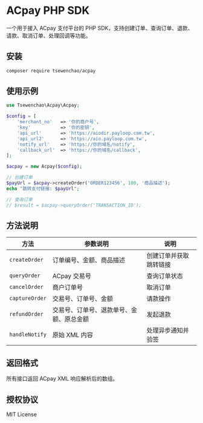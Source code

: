 # ACpay PHP SDK

一个用于接入 ACpay 支付平台的 PHP SDK，支持创建订单、查询订单、退款、请款、取消订单、处理回调等功能。

## 安装

```bash
composer require tsewenchao/acpay
```

## 使用示例

```php
use Tsewenchao\Acpay\Acpay;

$config = [
    'merchant_no'   => '你的商户号',
    'key'           => '你的密钥',
    'api_url'       => 'https://aiodir.payloop.com.tw',
    'api_url2'      => 'https://aio.payloop.com.tw',
    'notify_url'    => 'https://你的域名/notify',
    'callback_url'  => 'https://你的域名/callback',
];

$acpay = new Acpay($config);

// 创建订单
$payUrl = $acpay->createOrder('ORDER123456', 100, '商品描述');
echo "跳转支付链接: $payUrl";

// 查询订单
// $result = $acpay->queryOrder('TRANSACTION_ID');
```

## 方法说明

| 方法            | 参数说明                              | 说明                         |
|-----------------|---------------------------------------|------------------------------|
| `createOrder`   | 订单编号、金额、商品描述               | 创建订单并获取跳转链接       |
| `queryOrder`    | ACpay 交易号                          | 查询订单状态                 |
| `cancelOrder`   | 商户订单号                            | 取消订单                     |
| `captureOrder`  | 交易号、订单号、金额                  | 请款操作                     |
| `refundOrder`   | 交易号、订单号、退款单号、金额、原总金额 | 发起退款                     |
| `handleNotify`  | 原始 XML 内容                         | 处理异步通知并验签           |

## 返回格式

所有接口返回 ACpay XML 响应解析后的数组。

## 授权协议

MIT License
